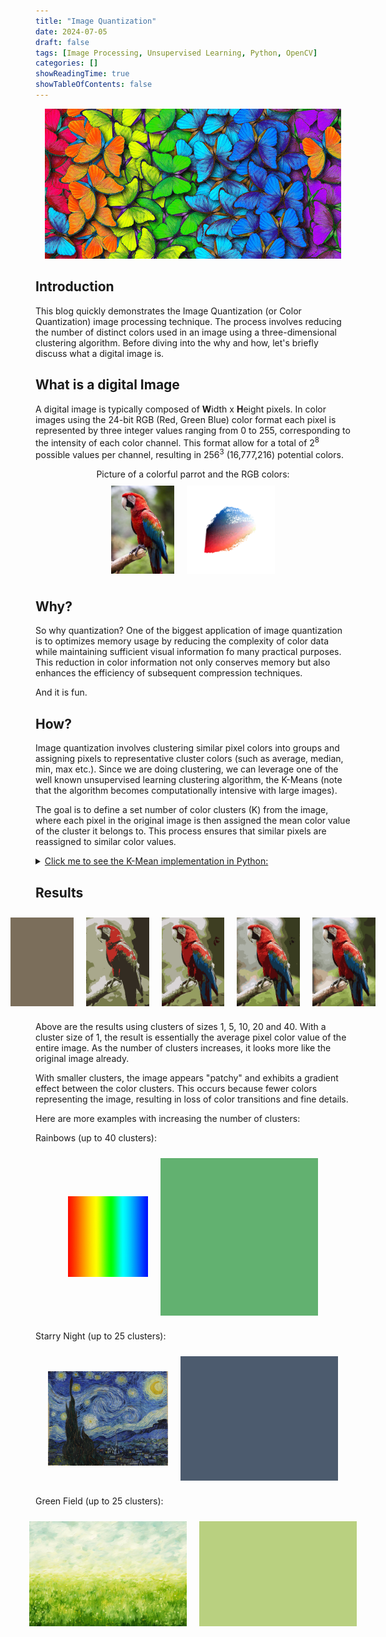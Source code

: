```yaml
---
title: "Image Quantization"
date: 2024-07-05
draft: false
tags: [Image Processing, Unsupervised Learning, Python, OpenCV]
categories: []
showReadingTime: true
showTableOfContents: false
---
```


<center>
<img src="thumb.gif">
</center>

## Introduction

This blog quickly demonstrates the Image Quantization (or Color Quantization) image processing technique. The process involves reducing the 
number of distinct colors used in an image using a three-dimensional clustering algorithm. 
Before diving into the why and how, let's briefly discuss what a digital image is.

## What is a digital Image

A digital image is typically composed of **W**idth x **H**eight pixels. In color images using the 24-bit RGB (Red, Green Blue) color format 
each pixel is represented by three integer values ranging from 0 to 255, corresponding to the intensity of each color channel. This format allow
for a total of 2<sup>8</sup> possible values per channel, resulting in 256<sup>3</sup> (16,777,216) potential colors.

<style>
	.image-container {
		display: flex;
		justify-content: center;
		align-items: center;
	}
	.image-container img {
		max-width: 50%;
		height: auto;
		margin: 10px;
	}
</style>

<center>Picture of a colorful parrot and the RGB colors:</center>

<div class="image-container">
	<img src="parrot.jpg" width="20%">
	<img src="rgb.gif" width="28%">
</div>

## Why?

So why quantization? One of the biggest application of image quantization is to optimizes memory usage by reducing the complexity of color data
while maintaining sufficient visual information fo many practical purposes. This reduction in color information not only conserves memory but also
enhances the efficiency of subsequent compression techniques.

And it is fun.

## How?

Image quantization involves clustering similar pixel colors into groups and assigning pixels to representative cluster colors (such as average, median, min, max etc.).
Since we are doing clustering, we can leverage one of the well known unsupervised learning clustering algorithm, the K-Means (note that the algorithm becomes computationally intensive with large images).

The goal is to define a set number of color clusters (K) from the image, where each pixel in the original image is then assigned the mean color value of the cluster it belongs to.
This process ensures that similar pixels are reassigned to similar color values.

<details>
  <summary><u>Click me to see the K-Mean implementation in Python:</u></summary>
  
```python
import cv2
import numpy as np
import matplotlib.pyplot as plt

def find_palette(img, n_colors=10):
    """
    Returns the n colors palettes from image

    Args:
        img (numpy.ndarray): Input image.
        n_colors (int): Number of color palettes to return.

    Returns:
        labels (numpy.ndarray): Array contains the cluster index for each pixel 
        palette (umpy.ndarray): Array of RGB `n_colors` values of the color clusters
    """
    pixels = img.reshape(-1, 3)
    criteria = (cv2.TERM_CRITERIA_EPS + cv2.TERM_CRITERIA_MAX_ITER, 200, 0.1)
    ret, labels, palette = cv2.kmeans(
        np.float32(pixels), n_colors, None, criteria, 10, cv2.KMEANS_RANDOM_CENTERS
    )
    return labels, palette

# Input image
img = cv2.imread(r"parrot.jpg")
#quantize image using 14 color clusters
labels, palette = find_palette(img, n_colors=14)
#reassign image pixel using cluster average
img_quant = palette[labels.flatten()].reshape(img.shape).astype(np.uint8)
#display image
plt.imshow(img_quant[:,:,::-1])
plt.axis('off');
```
</details>

## Results

<div class="image-container">
	<img src="parrot_quant_1.jpg" width="20%">
	<img src="parrot_quant_5.jpg" width="20%">
	<img src="parrot_quant_10.jpg" width="20%">
	<img src="parrot_quant_20.jpg" width="20%">
	<img src="parrot_quant_40.jpg" width="20%">
</div>

Above are the results using clusters of sizes 1, 5, 10, 20 and 40. With a cluster size of 1, the result is essentially the 
average pixel color value of the entire image. As the number of clusters increases, it looks more like the original image already.

With smaller clusters, the image appears "patchy" and exhibits a gradient effect between the color clusters.
This occurs because fewer colors representing the image, resulting in loss of color transitions and fine details.

Here are more examples with increasing the number of clusters:

Rainbows (up to 40 clusters):
<div class="image-container">
	<img src="rainbow.jpg" width="25.5%">
	<img src="img_quant.gif"/>
</div>

Starry Night (up to 25 clusters):
<div class="image-container">
	<img src="starry.jpg" width="38%">
	<img src="starry.gif"/>
</div>

Green Field (up to 25 clusters):
<div class="image-container">
	<img src="greenfield.jpg" width="50%">
	<img src="greenfield.gif"/>
</div>

